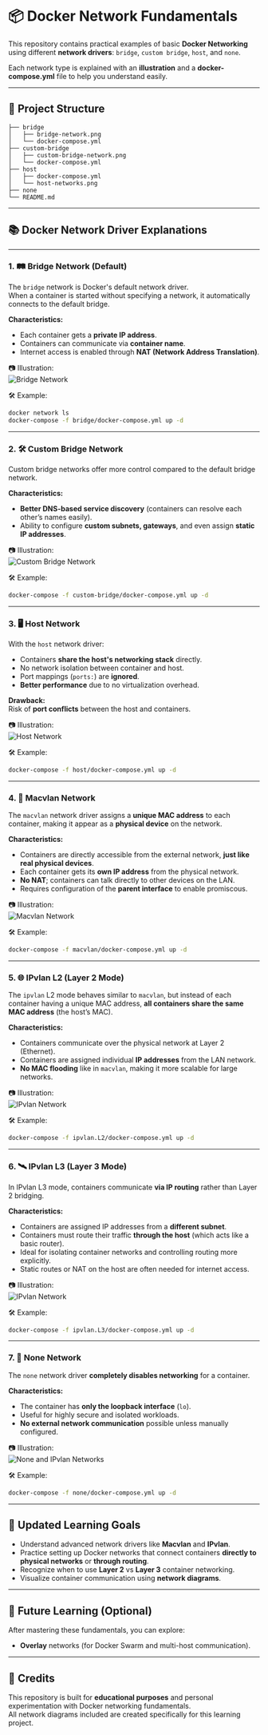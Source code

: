 # 📦 Docker Network Fundamentals

This repository contains practical examples of basic **Docker Networking** using different **network drivers**: `bridge`, `custom bridge`, `host`, and `none`.

Each network type is explained with an **illustration** and a **docker-compose.yml** file to help you understand easily.

---

## 📂 Project Structure

```
├── bridge
│   ├── bridge-network.png
│   └── docker-compose.yml
├── custom-bridge
│   ├── custom-bridge-network.png
│   └── docker-compose.yml
├── host
│   ├── docker-compose.yml
│   └── host-networks.png
├── none
└── README.md
```

---

## 📚 Docker Network Driver Explanations

---

### 1. 🛤️ Bridge Network (Default)

The `bridge` network is Docker's default network driver.  
When a container is started without specifying a network, it automatically connects to the default bridge.

**Characteristics:**
- Each container gets a **private IP address**.
- Containers can communicate via **container name**.
- Internet access is enabled through **NAT (Network Address Translation)**.

📷 Illustration:  
![Bridge Network](./bridge/bridge-network.png)

🛠️ Example:
```bash
docker network ls
docker-compose -f bridge/docker-compose.yml up -d
```

---

### 2. 🛠️ Custom Bridge Network

Custom bridge networks offer more control compared to the default bridge network.

**Characteristics:**
- **Better DNS-based service discovery** (containers can resolve each other’s names easily).
- Ability to configure **custom subnets, gateways**, and even assign **static IP addresses**.

📷 Illustration:  
![Custom Bridge Network](./custom-bridge/custom-bridge-network.png)

🛠️ Example:
```bash
docker-compose -f custom-bridge/docker-compose.yml up -d
```

---

### 3. 🖥️ Host Network

With the `host` network driver:
- Containers **share the host's networking stack** directly.
- No network isolation between container and host.
- Port mappings (`ports:`) are **ignored**.
- **Better performance** due to no virtualization overhead.

**Drawback:**  
Risk of **port conflicts** between the host and containers.

📷 Illustration:  
![Host Network](./host/host-networks.png)

🛠️ Example:
```bash
docker-compose -f host/docker-compose.yml up -d
```

---

### 4. 🐧 Macvlan Network

The `macvlan` network driver assigns a **unique MAC address** to each container, making it appear as a **physical device** on the network.

**Characteristics:**
- Containers are directly accessible from the external network, **just like real physical devices**.
- Each container gets its **own IP address** from the physical network.
- **No NAT**; containers can talk directly to other devices on the LAN.
- Requires configuration of the **parent interface** to enable promiscous.

📷 Illustration:  
![Macvlan Network](./networks.png)

🛠️ Example:
```bash
docker-compose -f macvlan/docker-compose.yml up -d
```

---

### 5. 🌐 IPvlan L2 (Layer 2 Mode)

The `ipvlan` L2 mode behaves similar to `macvlan`, but instead of each container having a unique MAC address, **all containers share the same MAC address** (the host’s MAC).

**Characteristics:**
- Containers communicate over the physical network at Layer 2 (Ethernet).
- Containers are assigned individual **IP addresses** from the LAN network.
- **No MAC flooding** like in `macvlan`, making it more scalable for large networks.

📷 Illustration:  
![IPvlan Network](./networks.png)

🛠️ Example:
```bash
docker-compose -f ipvlan.L2/docker-compose.yml up -d
```

---

### 6. 🛰️ IPvlan L3 (Layer 3 Mode)

In IPvlan L3 mode, containers communicate **via IP routing** rather than Layer 2 bridging.

**Characteristics:**
- Containers are assigned IP addresses from a **different subnet**.
- Containers must route their traffic **through the host** (which acts like a basic router).
- Ideal for isolating container networks and controlling routing more explicitly.
- Static routes or NAT on the host are often needed for internet access.

📷 Illustration:  
![IPvlan Network](./networks.png)

🛠️ Example:
```bash
docker-compose -f ipvlan.L3/docker-compose.yml up -d
```

---

### 7. 🚫 None Network 
The `none` network driver **completely disables networking** for a container.

**Characteristics:**
- The container has **only the loopback interface** (`lo`).
- Useful for highly secure and isolated workloads.
- **No external network communication** possible unless manually configured.

📷 Illustration:  
![None and IPvlan Networks](./networks.png)

🛠️ Example:
```bash
docker-compose -f none/docker-compose.yml up -d
```

---

## 🎯 Updated Learning Goals

- Understand advanced network drivers like **Macvlan** and **IPvlan**.
- Practice setting up Docker networks that connect containers **directly to physical networks** or **through routing**.
- Recognize when to use **Layer 2** vs **Layer 3** container networking.
- Visualize container communication using **network diagrams**.

---

## 🚀 Future Learning (Optional)

After mastering these fundamentals, you can explore:
- **Overlay** networks (for Docker Swarm and multi-host communication).

---

## 🙌 Credits

This repository is built for **educational purposes** and personal experimentation with Docker networking fundamentals.  
All network diagrams included are created specifically for this learning project.
